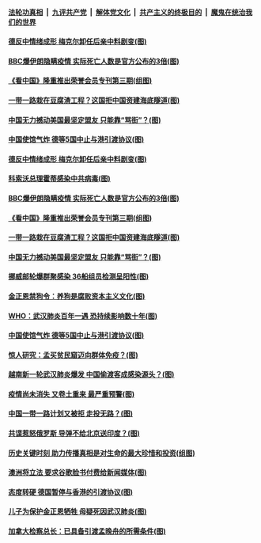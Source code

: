 

####  [法轮功真相](../../../../basic/blob/master/README.md?t=08040302) &nbsp;|&nbsp; [九评共产党](../../../../9ping.md/blob/master/README.md?t=08040302) &nbsp;|&nbsp; [解体党文化](../../../../jtdwh.md/blob/master/README.md?t=08040302)  &nbsp;|&nbsp; [共产主义的终极目的](../../../../gczydzjmd.md/blob/master/README.md?t=08040302) &nbsp;|&nbsp; [魔鬼在统治我们的世界](../../../../mgztzwmdsj.md/blob/master/README.md?t=08040302) 

#### [德反中情绪成形 梅克尔卸任后亲中料剧变(图)](../pages/p9/941768.md?t=08040302) 

#### [BBC爆伊朗隐瞒疫情 实际死亡人数是官方公布的3倍(图)](../pages/p9/941734.md?t=08040302) 

#### [《看中国》隆重推出荣誉会员专刊第三期(组图)](../pages/p9/941393.md?t=08040302) 

#### [一带一路栽在豆腐渣工程？这国拒中国资建海底隧道(图)](../pages/p9/941623.md?t=08040302) 

#### [中国无力撼动美国最坚定盟友 只能靠“骂街”？(图)](../pages/p9/941711.md?t=08040302) 

#### [中国使馆气炸 德等5国中止与港引渡协议(图)](../pages/p9/941546.md?t=08040302) 

#### [德反中情绪成形 梅克尔卸任后亲中料剧变(图)](../pages/p9/941768.md?t=08040302) 

#### [科索沃总理霍蒂感染中共病毒(图)](../pages/p9/941764.md?t=08040302) 

#### [BBC爆伊朗隐瞒疫情 实际死亡人数是官方公布的3倍(图)](../pages/p9/941734.md?t=08040302) 

#### [《看中国》隆重推出荣誉会员专刊第三期(组图)](../pages/p9/941393.md?t=08040302) 

#### [一带一路栽在豆腐渣工程？这国拒中国资建海底隧道(图)](../pages/p9/941623.md?t=08040302) 

#### [中国无力撼动美国最坚定盟友 只能靠“骂街”？(图)](../pages/p9/941711.md?t=08040302) 

#### [挪威邮轮爆群聚感染 36船组员检测呈阳性(图)](../pages/p9/941638.md?t=08040302) 

#### [金正恩禁狗令：养狗是腐败资本主义文化(图)](../pages/p9/941695.md?t=08040302) 

#### [WHO：武汉肺炎百年一遇 恐持续影响数十年(图)](../pages/p9/941539.md?t=08040302) 

#### [中国使馆气炸 德等5国中止与港引渡协议(图)](../pages/p9/941546.md?t=08040302) 

#### [惊人研究：孟买贫民窟迈向群体免疫？(图)](../pages/p9/941601.md?t=08040302) 

#### [越南新一轮武汉肺炎爆发 中国偷渡客成感染源头？(图)](../pages/p9/941504.md?t=08040302) 

#### [疫情尚未消失 又卷土重来 最严重预警(图)](../pages/p9/941599.md?t=08040302) 

#### [中国一带一路计划又被拒 走投无路？(图)](../pages/p9/941596.md?t=08040302) 

#### [共谍惹怒俄罗斯 导弹不给北京送印度？(图)](../pages/p9/941438.md?t=08040302) 

#### [历史关键时刻 助力传播真相是对生命的最大珍惜和投资(组图)](../pages/p9/940469.md?t=08040302) 

#### [澳洲将立法 要求谷歌脸书付费给新闻媒体(图)](../pages/p9/941493.md?t=08040302) 

#### [态度转硬 德国暂停与香港的引渡协议(图)](../pages/p9/941492.md?t=08040302) 

#### [儿子为保护金正恩牺牲 母疑死因武汉肺炎(图)](../pages/p9/941446.md?t=08040302) 

#### [加拿大检察总长：已具备引渡孟晚舟的所需条件(图)](../pages/p9/941481.md?t=08040302) 

